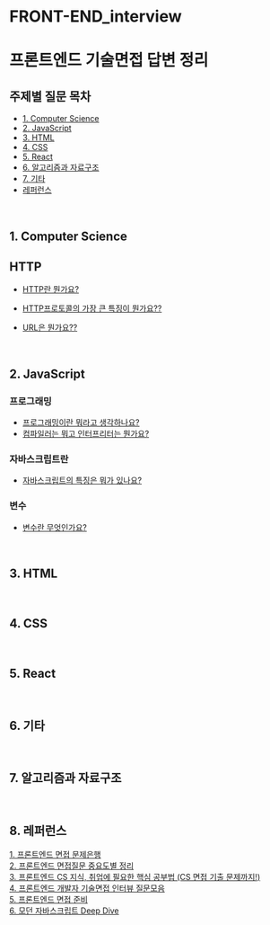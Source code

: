 # FRONT-END_interview

# 프론트엔드 기술면접 답변 정리

## 주제별 질문 목차

- [1. Computer Science](#1-computer-science)
- [2. JavaScript](#2-javascript)
- [3. HTML](#3-html)
- [4. CSS](#4-css)
- [5. React](#5-react)
- [6. 알고리즘과 자료구조](#6-알고리즘과-자료구조)
- [7. 기타](#7-기타)
- [레퍼런스](#8-레퍼런스)

<br>

## 1. Computer Science

## HTTP

- [HTTP란 뭔가요?](https://github.com/tph7897/FRONT-END_interview/blob/main/01.%20Computer%20Science.md#01-http%EB%9E%80-%EB%AD%94%EA%B0%80%EC%9A%94)

- [HTTP프로토콜의 가장 큰 특징이 뭔가요??](https://github.com/tph7897/FRONT-END_interview/blob/main/01.%20Computer%20Science.md#02-http%ED%94%84%EB%A1%9C%ED%86%A0%EC%BD%9C%EC%9D%98-%EA%B0%80%EC%9E%A5-%ED%81%B0-%ED%8A%B9%EC%A7%95%EC%9D%B4-%EB%AD%94%EA%B0%80%EC%9A%94)

- [URL은 뭔가요??](https://github.com/tph7897/FRONT-END_interview/blob/main/01.%20Computer%20Science.md#03-url%EC%9D%80-%EB%AD%94%EA%B0%80%EC%9A%94)

<br>

## 2. JavaScript

### 프로그래밍

- [프로그래밍이란 뭐라고 생각하나요?](https://github.com/tph7897/FRONT-END_interview/blob/main/02.%20JavaScript.md#01-%ED%94%84%EB%A1%9C%EA%B7%B8%EB%9E%98%EB%B0%8D%EC%9D%B4%EB%9E%80-%EB%AD%90%EB%9D%BC%EA%B3%A0-%EC%83%9D%EA%B0%81%ED%95%98%EB%82%98%EC%9A%94)
- [컴파일러는 뭐고 인터프리터는 뭔가요?](https://github.com/tph7897/FRONT-END_interview/blob/main/02.%20JavaScript.md#02-%EC%BB%B4%ED%8C%8C%EC%9D%BC%EB%9F%AC%EB%8A%94-%EB%AD%90%EA%B3%A0-%EC%9D%B8%ED%84%B0%ED%94%84%EB%A6%AC%ED%84%B0%EB%8A%94-%EB%AD%94%EA%B0%80%EC%9A%94)

### 자바스크립트란

- [자바스크립트의 특징은 뭐가 있나요?](https://github.com/tph7897/FRONT-END_interview/blob/main/02.%20JavaScript.md#01-%EC%9E%90%EB%B0%94%EC%8A%A4%ED%81%AC%EB%A6%BD%ED%8A%B8%EC%9D%98-%ED%8A%B9%EC%A7%95%EC%9D%80-%EB%AD%90%EA%B0%80-%EC%9E%88%EB%82%98%EC%9A%94)

### 변수

- [변수란 무엇인가요?](https://github.com/tph7897/FRONT-END_interview/blob/main/02.%20JavaScript.md#01-%EB%B3%80%EC%88%98%EB%9E%80-%EB%AC%B4%EC%97%87%EC%9D%B8%EA%B0%80%EC%9A%94)

<br>

## 3. HTML

<br>

## 4. CSS

<br>

## 5. React

<br>

## 6. 기타

<br>

## 7. 알고리즘과 자료구조

<br>

## 8. 레퍼런스

[1. 프론트엔드 면접 문제은행](https://h5bp.org/Front-end-Developer-Interview-Questions/translations/korean/#%EC%9D%BC%EB%B0%98%EC%A0%81%EC%9D%B8-%EC%A7%88%EB%AC%B8)
<br>
[2. 프론트엔드 면접질문 중요도별 정리](https://github.com/Esoolgnah/Frontend-Interview-Questions?tab=readme-ov-file)
<br>
[3. 프론트엔드 CS 지식, 취업에 필요한 핵심 공부법 (CS 면접 기출 문제까지!)](https://zero-base.co.kr/event/media_insight_contents_FE_frontend_CS)
<br>
[4. 프론트엔드 개발자 기술면접 인터뷰 질문모음](https://realmojo.tistory.com/300#%E2%98%85%E2%98%85%E2%98%85%E2%98%85%E2%98%85)
<br>
[5. 프론트엔드 면접 준비](https://github.com/junh0328/prepare_frontend_interview/tree/main)
<br>
[6. 모던 자바스크립트 Deep Dive](https://product.kyobobook.co.kr/detail/S000001766445)
<br>
